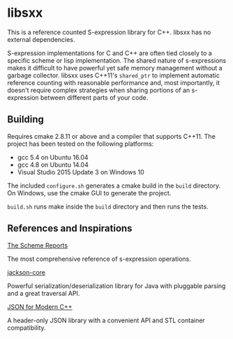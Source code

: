 # libsxx

This is a reference counted S-expression library for C++.
libsxx has no external dependencies.

S-expression implementations for C and C++ are often tied
closely to a specific scheme or lisp implementation.
The shared nature of s-expressions makes it difficult to
have powerful yet safe memory management without a
garbage collector. libsxx uses C++11's `shared_ptr` to
implement automatic reference counting with reasonable
performance and, most importantly, it doesn't require
complex strategies when sharing portions of an s-expression
between different parts of your code.

## Building

Requires cmake 2.8.11 or above and a compiler that supports C++11.
The project has been tested on the following platforms:

- gcc 5.4 on Ubuntu 16.04
- gcc 4.8 on Ubuntu 14.04
- Visual Studio 2015 Update 3 on Windows 10

The included `configure.sh` generates a cmake build in the `build` directory.
On Windows, use the cmake GUI to generate the project.

`build.sh` runs make inside the `build` directory and then runs the tests.

## References and Inspirations

[The Scheme Reports](http://www.scheme-reports.org)

The most comprehensive reference of s-expression operations.

[jackson-core](https://github.com/FasterXML/jackson-core)

Powerful serialization/deserialization library for Java
with pluggable parsing and a great traversal API.

[JSON for Modern C++](https://github.com/nlohmann/json)

A header-only JSON library with a convenient API and STL container compatibility.
